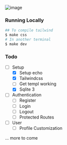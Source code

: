 ![image](https://github.com/user-attachments/assets/00e7895f-c0e4-4c13-9e0e-9ae890fac9cd)

### Running Locally

```bash
## To compile tailwind
$ make css
# In another terminal
$ make dev
```

### Todo
- [ ] Setup
  - [x] Setup echo
  - [x] Tailwindcss
  - [ ] Get templ working
  - [x] Sqlite 3
- [ ] Authentication
  - [ ] Register
  - [ ] Login
  - [ ] Logout
  - [ ] Protected Routes
- [ ] User
  - [ ] Profile Customization

... more to come
